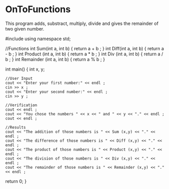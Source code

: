# OnToFunctions
This program adds, substract, multiply, divide and gives the remainder of two given number.

#include <iostream>
using namespace std;

//Functions
int Sum(int a, int b) {
		return a + b ;
	}
int Diff(int a, int b) {
		return a - b ;
	}
int Product (int a, int b) {
		return a * b ;
}
int Div (int a, int b) {
		return a / b ;
}
int Remainder (int a, int b) {
		return a % b ;
}

int main()
{
	int x, y;

	//User Input
	cout << "Enter your first number:" << endl ;
	cin >> x ;
	cout << "Enter your second number:" << endl ;
	cin >> y ;

	//Verification
	cout << endl ;
	cout << "You chose the numbers " << x << " and " << y << "." << endl ;
	cout << endl ;

	//Results
	cout << "The addition of those numbers is " << Sum (x,y) << "." << endl ;
	cout << "The difference of those numbers is " << Diff (x,y) << "." << endl ;
	cout << "The product of those numbers is " << Product (x,y) << "." << endl ;
	cout << "The division of those numbers is " << Div (x,y) << "." << endl ;
	cout << "The remainder of those numbers is " << Remainder (x,y) << "." << endl ;

return 0;
}
